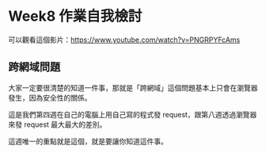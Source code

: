# Week8 作業自我檢討

可以觀看這個影片：https://www.youtube.com/watch?v=PNGRPYFcAms

## 跨網域問題

大家一定要很清楚的知道一件事，那就是「跨網域」這個問題基本上只會在瀏覽器發生，因為安全性的關係。

這是我們第四週在自己的電腦上用自己寫的程式發 request，跟第八週透過瀏覽器來發 request 最大最大的差別。

這週唯一的重點就是這個，就是要讓你知道這件事。
